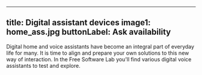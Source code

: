 
---
title: Digital assistant devices
image1: home_ass.jpg
buttonLabel: Ask availability
---

Digital home and voice assistants have become an integral part of everyday life for many. 
It is time to align and prepare your own solutions to this new way of interaction. In the Free Software Lab you'll find  various digital voice assistants to test and explore. 